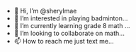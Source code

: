 - 👋 Hi, I’m @sherylmae
- 👀 I’m interested in playing badminton...
- 🌱 I’m currently learning grade 8 math ...
- 💞️ I’m looking to collaborate on math...
- 📫 How to reach me just text me...

<!---
Sherylmae/G67BqtpWhpt is a ✨ special ✨ repository because its `README.md` (this file) appears on your GitHub profile.
You can click the Preview link to take a look at your changes.
--->
